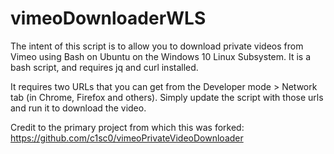 # vimeoDownloaderWLS
The intent of this script is to allow you to download private videos from Vimeo using Bash on Ubuntu on the Windows 10 Linux Subsystem. It is a bash script, and requires jq and curl installed. 

It requires two URLs that you can get from the Developer mode > Network tab (in Chrome, Firefox and others). Simply update the script with those urls and run it to download the video.

Credit to the primary project from which this was forked: https://github.com/c1sc0/vimeoPrivateVideoDownloader
